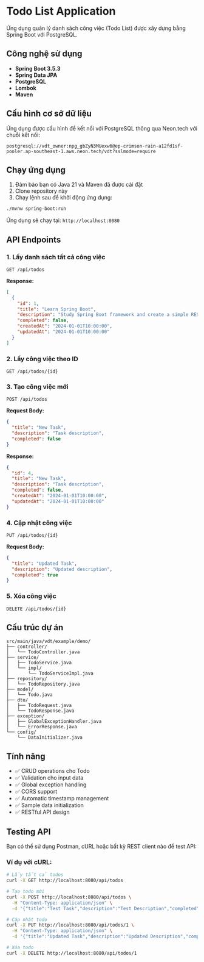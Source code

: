 # Todo List Application

Ứng dụng quản lý danh sách công việc (Todo List) được xây dựng bằng Spring Boot với PostgreSQL.

## Công nghệ sử dụng

- **Spring Boot 3.5.3**
- **Spring Data JPA**
- **PostgreSQL**
- **Lombok**
- **Maven**

## Cấu hình cơ sở dữ liệu

Ứng dụng được cấu hình để kết nối với PostgreSQL thông qua Neon.tech với chuỗi kết nối:
```
postgresql://vdt_owner:npg_gbZyN3MUexw6@ep-crimson-rain-a12fd1sf-pooler.ap-southeast-1.aws.neon.tech/vdt?sslmode=require
```

## Chạy ứng dụng

1. Đảm bảo bạn có Java 21 và Maven đã được cài đặt
2. Clone repository này
3. Chạy lệnh sau để khởi động ứng dụng:

```bash
./mvnw spring-boot:run
```

Ứng dụng sẽ chạy tại: `http://localhost:8080`

## API Endpoints

### 1. Lấy danh sách tất cả công việc
```
GET /api/todos
```

**Response:**
```json
[
  {
    "id": 1,
    "title": "Learn Spring Boot",
    "description": "Study Spring Boot framework and create a simple REST API",
    "completed": false,
    "createdAt": "2024-01-01T10:00:00",
    "updatedAt": "2024-01-01T10:00:00"
  }
]
```

### 2. Lấy công việc theo ID
```
GET /api/todos/{id}
```

### 3. Tạo công việc mới
```
POST /api/todos
```

**Request Body:**
```json
{
  "title": "New Task",
  "description": "Task description",
  "completed": false
}
```

**Response:**
```json
{
  "id": 4,
  "title": "New Task",
  "description": "Task description",
  "completed": false,
  "createdAt": "2024-01-01T10:00:00",
  "updatedAt": "2024-01-01T10:00:00"
}
```

### 4. Cập nhật công việc
```
PUT /api/todos/{id}
```

**Request Body:**
```json
{
  "title": "Updated Task",
  "description": "Updated description",
  "completed": true
}
```

### 5. Xóa công việc
```
DELETE /api/todos/{id}
```

## Cấu trúc dự án

```
src/main/java/vdt/example/demo/
├── controller/
│   └── TodoController.java
├── service/
│   ├── TodoService.java
│   └── impl/
│       └── TodoServiceImpl.java
├── repository/
│   └── TodoRepository.java
├── model/
│   └── Todo.java
├── dto/
│   ├── TodoRequest.java
│   └── TodoResponse.java
├── exception/
│   ├── GlobalExceptionHandler.java
│   └── ErrorResponse.java
└── config/
    └── DataInitializer.java
```

## Tính năng

- ✅ CRUD operations cho Todo
- ✅ Validation cho input data
- ✅ Global exception handling
- ✅ CORS support
- ✅ Automatic timestamp management
- ✅ Sample data initialization
- ✅ RESTful API design

## Testing API

Bạn có thể sử dụng Postman, cURL hoặc bất kỳ REST client nào để test API:

### Ví dụ với cURL:

```bash
# Lấy tất cả todos
curl -X GET http://localhost:8080/api/todos

# Tạo todo mới
curl -X POST http://localhost:8080/api/todos \
  -H "Content-Type: application/json" \
  -d '{"title":"Test Task","description":"Test Description","completed":false}'

# Cập nhật todo
curl -X PUT http://localhost:8080/api/todos/1 \
  -H "Content-Type: application/json" \
  -d '{"title":"Updated Task","description":"Updated Description","completed":true}'

# Xóa todo
curl -X DELETE http://localhost:8080/api/todos/1
``` 